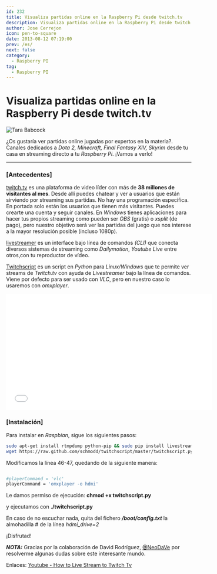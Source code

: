 ```yaml
---
id: 232
title: Visualiza partidas online en la Raspberry Pi desde twitch.tv
description: Visualiza partidas online en la Raspberry Pi desde twitch.tv
author: Jose Cerrejon
icon: pen-to-square
date: 2013-08-12 07:19:00
prev: /es/
next: false
category:
  - Raspberry PI
tag:
  - Raspberry PI
---
```


# Visualiza partidas online en la Raspberry Pi desde twitch.tv

![Tara Babcock](/images/2013/08/tarababcock.jpg)

¿Os gustaría ver partidas online jugadas por expertos en la materia?. Canales dedicados a *Dota 2, Minecraft, Final Fantasy XIV, Skyrim* desde tu casa en streaming directo a tu *Raspberry Pi*. ¡Vamos a verlo!

- - -
###  [Antecedentes]

[twitch.tv](http://twitch.tv/) es una plataforma de video líder con más de **38 millones de visitantes al mes**. Desde allí puedes chatear y ver a usuarios que están sirviendo por streaming sus partidas. No hay una programación específica. En portada solo están los usuarios que tienen más visitantes. Puedes crearte una cuenta y seguir canales. En *Windows* tienes aplicaciones para hacer tus propios streaming como pueden ser *OBS* (gratis) o *xsplit* (de pago), pero nuestro objetivo será ver las partidas del juego que nos interese a la mayor resolución posible (incluso 1080p).

[livestreamer](http://livestreamer.tanuki.se) es un interface bajo línea de comandos *(CLI)* que conecta diversos sistemas de streaming como *Dailymotion*, *Youtube Live* entre otros,con tu reproductor de vídeo.

[Twitchscript](https://raw.github.com/schmodd/twitchscript) es un script en *Python* para *Linux/Windows* que te permite ver streams de *Twitch.tv* con ayuda de *Livestreamer* bajo la línea de comandos. Viene por defecto para ser usado con *VLC*, pero en nuestro caso lo usaremos con *omxplayer*.

<iframe width="560" height="315" src="//www.youtube.com/embed/izPpzS_S3GY" frameborder="0" allowfullscreen></iframe>

###  [Instalación]

Para instalar en *Raspbian*, sigue los siguientes pasos:

```bash
sudo apt-get install rtmpdump python-pip && sudo pip install livestreamer
wget https://raw.github.com/schmodd/twitchscript/master/twitchscript.py
```

Modificamos la línea 46-47, quedando de la siguiente manera:

```bash

#playerCommand = 'vlc'
playerCommand = 'omxplayer -o hdmi'

```

Le damos permiso de ejecución: **chmod +x twitchscript.py**

y ejecutamos con **./twitchscript.py**

En caso de no escuchar nada, quita del fichero ***/boot/config.txt*** la almohadilla # de la línea *hdmi_drive=2* 

¡Disfrutad!

***NOTA:*** Gracias por la colaboración de David Rodríguez, [@NeoDaVe](http://twitter.com/neodave) por resolverme algunas dudas sobre este interesante mundo.

Enlaces: [Youtube - How to Live Stream to Twitch Tv](http://www.youtube.com/watch?v=S5LxyEJTpho)